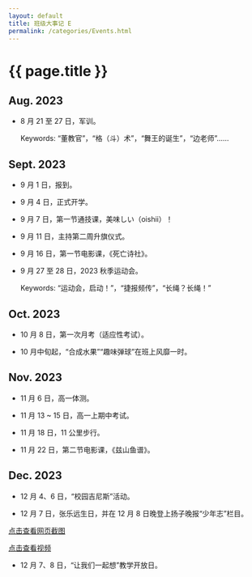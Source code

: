 ```yaml
---
layout: default
title: 班级大事记 E
permalink: /categories/Events.html
---
```


# {{ page.title }}

## Aug. 2023

- 8 月 21 至 27 日，军训。
  
  Keywords: “董教官”，“格（斗）术”，“舞王的诞生”，“边老师”……

## Sept. 2023

- 9 月 1 日，报到。
  
- 9 月 4 日，正式开学。

- 9 月 7 日，第一节通技课，美味しい（oishii）！

- 9 月 11 日，主持第二周升旗仪式。

- 9 月 16 日，第一节电影课，《死亡诗社》。

- 9 月 27 至 28 日，2023 秋季运动会。

  Keywords: “运动会，启动！”，“捷报频传”，“长绳？长绳！”

## Oct. 2023

- 10 月 8 日，第一次月考（适应性考试）。

- 10 月中旬起，“合成水果”“趣味弹球”在班上风靡一时。

## Nov. 2023

- 11 月 6 日，高一体测。

- 11 月 13 ~ 15 日，高一上期中考试。

- 11 月 18 日，11 公里步行。

- 11 月 22 日，第二节电影课，《兹山鱼谱》。

## Dec. 2023

- 12 月 4、6 日，“校园吉尼斯”活动。

- 12 月 7 日，张乐远生日，并在 12 月 8 日晚登上扬子晚报“少年志”栏目。

[点击查看网页截图](./img/events_231209.png)

[点击查看视频](//events/event_231209.html)

- 12 月 7、8 日，“让我们一起想”教学开放日。